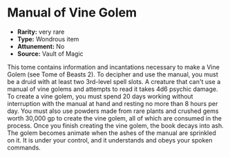 
# Manual of Vine Golem

* **Rarity:** very rare
* **Type:** Wondrous item
* **Attunement:** No
* **Source:** Vault of Magic


This tome contains information and incantations necessary to make a Vine Golem (see Tome of Beasts 2). To decipher and use the manual, you must be a druid with at least two 3rd-level spell slots. A creature that can't use a manual of vine golems and attempts to read it takes 4d6 psychic damage. To create a vine golem, you must spend 20 days working without interruption with the manual at hand and resting no more than 8 hours per day. You must also use powders made from rare plants and crushed gems worth 30,000 gp to create the vine golem, all of which are consumed in the process. Once you finish creating the vine golem, the book decays into ash. The golem becomes animate when the ashes of the manual are sprinkled on it. It is under your control, and it understands and obeys your spoken commands.
